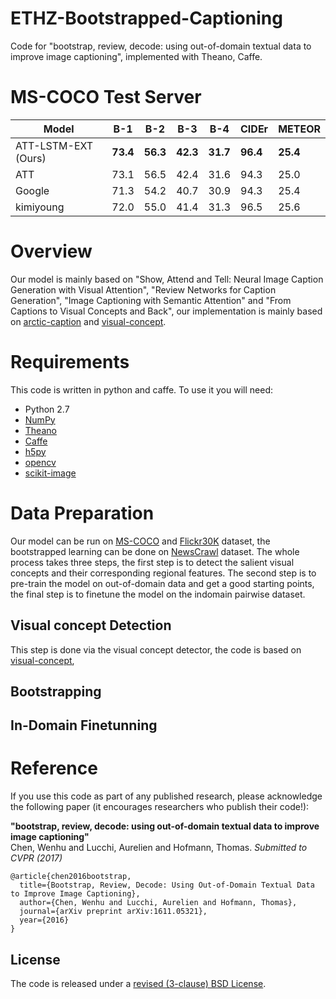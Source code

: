 # ETHZ-Bootstrapped-Captioning
Code for "bootstrap, review, decode: using out-of-domain textual data to improve image captioning", implemented with Theano, Caffe.

# MS-COCO Test Server

| Model | B-1 | B-2 | B-3 | B-4 | CIDEr | METEOR |
|----|----|----|----|----|----|----|
ATT-LSTM-EXT (Ours) | **73.4** | **56.3** | **42.3** | **31.7** | **96.4** | **25.4** |
ATT | 73.1 | 56.5 | 42.4| 31.6 | 94.3 | 25.0 |
Google | 71.3 | 54.2 | 40.7 | 30.9 | 94.3 | 25.4 |
kimiyoung | 72.0 | 55.0 | 41.4 | 31.3 | 96.5 | 25.6 |

# Overview
Our model is mainly based on "Show, Attend and Tell: Neural Image Caption Generation with Visual Attention", "Review Networks for Caption Generation", "Image Captioning with Semantic Attention" and "From Captions to Visual Concepts and Back", our implementation is mainly based on [arctic-caption](1) and [visual-concept](2).

# Requirements
This code is written in python and caffe. To use it you will need:

* Python 2.7
* [NumPy](http://www.numpy.org/)
* [Theano](http://deeplearning.net/software/theano/)
* [Caffe](http://caffe.berkeleyvision.org/)
* [h5py](http://www.h5py.org/)
* [opencv](http://opencv.org/)
* [scikit-image](http://scikit-image.org/)

# Data Preparation
Our model can be run on [MS-COCO](3) and [Flickr30K](4) dataset, the bootstrapped learning can be done on [NewsCrawl](5) dataset. The whole process takes three steps, the first step is to detect the salient visual concepts and their corresponding regional features. The second step is to pre-train the model on out-of-domain data and get a good starting points, the final step is to finetune the model on the indomain pairwise dataset.

## Visual concept Detection
This step is done via the visual concept detector, the code is based on [visual-concept](2), 

## Bootstrapping

## In-Domain Finetunning


# Reference

If you use this code as part of any published research, please acknowledge the
following paper (it encourages researchers who publish their code!):

**"bootstrap, review, decode: using out-of-domain textual data to improve image captioning"**  
Chen, Wenhu and Lucchi, Aurelien and Hofmann, Thomas. *Submitted to CVPR (2017)*

    @article{chen2016bootstrap,
      title={Bootstrap, Review, Decode: Using Out-of-Domain Textual Data to Improve Image Captioning},
      author={Chen, Wenhu and Lucchi, Aurelien and Hofmann, Thomas},
      journal={arXiv preprint arXiv:1611.05321},
      year={2016}
    }

## License

The code is released under a [revised (3-clause) BSD License](http://directory.fsf.org/wiki/License:BSD_3Clause).

[1]: https://github.com/kelvinxu/arctic-captions
[2]: https://github.com/s-gupta/visual-concepts
[3]: http://mscoco.org/
[4]: http://shannon.cs.illinois.edu/DenotationGraph/
[5]: http://www.statmt.org/wmt11/translation-task.html
